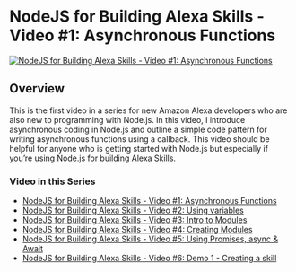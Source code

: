 # NodeJS for Building Alexa Skills - Video #1: Asynchronous Functions

[![NodeJS for Building Alexa Skills - Video #1: Asynchronous Functions](http://img.youtube.com/vi/2j8QLFxneOw/0.jpg)](http://www.youtube.com/watch?v=2j8QLFxneOw)

## Overview
This is the first video in a series for new Amazon Alexa developers who are also new to programming with Node.js. In this video, I introduce asynchronous coding in Node.js and outline a simple code pattern for writing asynchronous functions using a callback. This video should be helpful for anyone who is getting started with Node.js but especially if you’re using Node.js for building Alexa Skills.

### Video in this Series
- [NodeJS for Building Alexa Skills - Video #1: Asynchronous Functions](https://youtu.be/2j8QLFxneOw)
- [NodeJS for Building Alexa Skills - Video #2: Using variables](https://youtu.be/rKbc6voQnHw)
- [NodeJS for Building Alexa Skills - Video #3: Intro to Modules](https://youtu.be/s-_Fh7CgP_4)
- [NodeJS for Building Alexa Skills - Video #4: Creating Modules](https://youtu.be/xwINB7Cvq3g)
- [NodeJS for Building Alexa Skills - Video #5: Using Promises, async & Await](https://youtu.be/Ze6krw1W-mg)
- [NodeJS for Building Alexa Skills - Video #6: Demo 1 - Creating a skill](https://youtu.be/8QHnSSKbIH4)